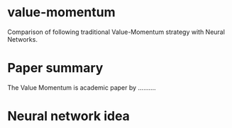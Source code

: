 # value-momentum
Comparison of following traditional Value-Momentum strategy with Neural Networks.


# Paper summary

The Value Momentum is academic paper by ..........

# Neural network idea

